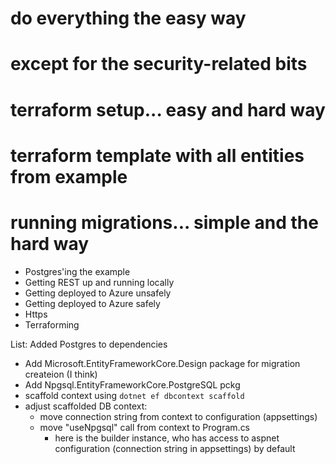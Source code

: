 # do everything the easy way
# except for the security-related bits
# terraform setup... easy and hard way
# terraform template with all entities from example
# running migrations... simple and the hard way

- Postgres'ing the example
- Getting REST up and running locally
- Getting deployed to Azure unsafely
- Getting deployed to Azure safely
- Https
- Terraforming

List:
Added Postgres to dependencies
  - Add Microsoft.EntityFrameworkCore.Design package for migration createion (I think)
  - Add Npgsql.EntityFrameworkCore.PostgreSQL pckg
  - scaffold context using `dotnet ef dbcontext scaffold`
  - adjust scaffolded DB context: 
    - move connection string from context to configuration (appsettings)
    - move "useNpgsql" call from context to Program.cs 
      - here is the builder instance, who has access to aspnet configuration (connection string in appsettings) by default
